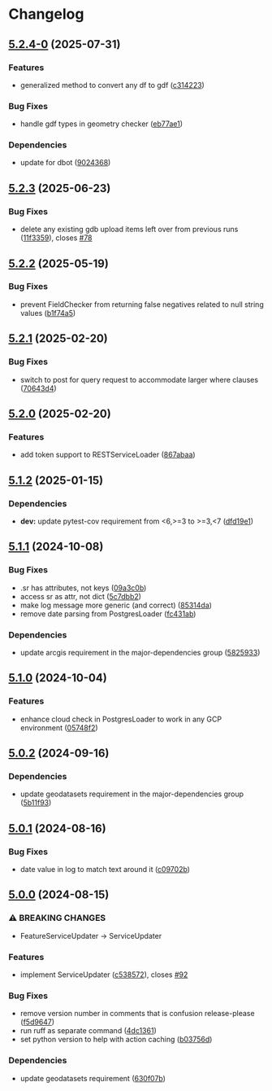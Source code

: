 # Changelog

## [5.2.4-0](https://github.com/agrc/palletjack/compare/v5.2.3...v5.2.4-0) (2025-07-31)


### Features

* generalized method to convert any df to gdf ([c314223](https://github.com/agrc/palletjack/commit/c314223ed2eba7cb6a220bea6186fbacf352df00))


### Bug Fixes

* handle gdf types in geometry checker ([eb77ae1](https://github.com/agrc/palletjack/commit/eb77ae1d7c410b26d145e84e23edf8a72ea8a65e))


### Dependencies

* update for dbot ([9024368](https://github.com/agrc/palletjack/commit/9024368296706b07be957ea58582be43d985b9ae))

## [5.2.3](https://github.com/agrc/palletjack/compare/v5.2.2...v5.2.3) (2025-06-23)


### Bug Fixes

* delete any existing gdb upload items left over from previous runs ([11f3359](https://github.com/agrc/palletjack/commit/11f33593c412172b6ee4be6c777e361c798d3236)), closes [#78](https://github.com/agrc/palletjack/issues/78)

## [5.2.2](https://github.com/agrc/palletjack/compare/v5.2.1...v5.2.2) (2025-05-19)


### Bug Fixes

* prevent FieldChecker from returning false negatives related to null string values ([b1f74a5](https://github.com/agrc/palletjack/commit/b1f74a5e977235d24730d59841cf76b3089b5df0))

## [5.2.1](https://github.com/agrc/palletjack/compare/v5.2.0...v5.2.1) (2025-02-20)


### Bug Fixes

* switch to post for query request to accommodate larger where clauses ([70643d4](https://github.com/agrc/palletjack/commit/70643d4c035eba920df866f0ca16fd4a9077aaef))

## [5.2.0](https://github.com/agrc/palletjack/compare/v5.1.2...v5.2.0) (2025-02-20)


### Features

* add token support to RESTServiceLoader ([867abaa](https://github.com/agrc/palletjack/commit/867abaa8f2eae6e7a682edeb7233c61da8b782b2))

## [5.1.2](https://github.com/agrc/palletjack/compare/v5.1.1...v5.1.2) (2025-01-15)


### Dependencies

* **dev:** update pytest-cov requirement from &lt;6,&gt;=3 to &gt;=3,&lt;7 ([dfd19e1](https://github.com/agrc/palletjack/commit/dfd19e1e6aad0ac9a4f5f0b82d6540d9b0953c76))

## [5.1.1](https://github.com/agrc/palletjack/compare/v5.1.0...v5.1.1) (2024-10-08)


### Bug Fixes

* .sr has attributes, not keys ([09a3c0b](https://github.com/agrc/palletjack/commit/09a3c0b78227912e4a3b7bde4afcce082d584ee3))
* access sr as attr, not dict ([5c7dbb2](https://github.com/agrc/palletjack/commit/5c7dbb2f8b2204f0c5d4006b087bfd7c5b86c053))
* make log message more generic (and correct) ([85314da](https://github.com/agrc/palletjack/commit/85314dad4fe7994d0be6113c10637b9b6010edba))
* remove date parsing from PostgresLoader ([fc431ab](https://github.com/agrc/palletjack/commit/fc431ab4c5875ab606cd82a008df21e4ba7e849e))


### Dependencies

* update arcgis requirement in the major-dependencies group ([5825933](https://github.com/agrc/palletjack/commit/5825933da30c1f7150834181014d050222383e29))

## [5.1.0](https://github.com/agrc/palletjack/compare/v5.0.2...v5.1.0) (2024-10-04)


### Features

* enhance cloud check in PostgresLoader to work in any GCP environment ([05748f2](https://github.com/agrc/palletjack/commit/05748f20cf203bd2cfa30143fa7caaaaea947152))

## [5.0.2](https://github.com/agrc/palletjack/compare/v5.0.1...v5.0.2) (2024-09-16)


### Dependencies

* update geodatasets requirement in the major-dependencies group ([5b11f93](https://github.com/agrc/palletjack/commit/5b11f93535c8503ed1afd8fc807a5df3189191cb))

## [5.0.1](https://github.com/agrc/palletjack/compare/v5.0.0...v5.0.1) (2024-08-16)


### Bug Fixes

* date value in log to match text around it ([c09702b](https://github.com/agrc/palletjack/commit/c09702b836cea219ffaf84bf1c7533f09e3f8bf2))

## [5.0.0](https://github.com/agrc/palletjack/compare/4.4.2...v5.0.0) (2024-08-15)


### ⚠ BREAKING CHANGES

* FeatureServiceUpdater -> ServiceUpdater

### Features

* implement ServiceUpdater ([c538572](https://github.com/agrc/palletjack/commit/c5385721256d0bf1b7f854fb9251192dd67c9df3)), closes [#92](https://github.com/agrc/palletjack/issues/92)


### Bug Fixes

* remove version number in comments that is confusion release-please ([f5d9647](https://github.com/agrc/palletjack/commit/f5d96472076bb21f32542bc56ad2a2f5e9859dc6))
* run ruff as separate command ([4dc1361](https://github.com/agrc/palletjack/commit/4dc1361c8de9f64403f4512180a12262ad812e33))
* set python version to help with action caching ([b03756d](https://github.com/agrc/palletjack/commit/b03756dfdf197d96a14697ca4dce668472757336))


### Dependencies

* update geodatasets requirement ([630f07b](https://github.com/agrc/palletjack/commit/630f07b8beb9519da38c874fbd9c10b44ca20b73))
